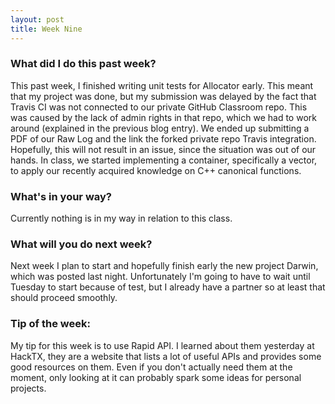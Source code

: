 ```yaml
---
layout: post
title: Week Nine
---
```


### What did I do this past week?
This past week, I finished writing unit tests for Allocator early. This meant that my project was done, but my submission was delayed by the fact that Travis CI was not connected to our private GitHub Classroom repo. This was caused by the lack of admin rights in that repo, which we had to work around (explained in the previous blog entry). We ended up submitting a PDF of our Raw Log and the link the forked private repo Travis integration. Hopefully, this will not result in an issue, since the situation was out of our hands. In class, we started implementing a container, specifically a vector, to apply our recently acquired knowledge on C++ canonical functions.

### What's in your way?
Currently nothing is in my way in relation to this class.

### What will you do next week?
Next week I plan to start and hopefully finish early the new project Darwin, which was posted last night. Unfortunately I'm going to have to wait until Tuesday to start because of test, but I already have a partner so at least that should proceed smoothly.

### Tip of the week:
My tip for this week is to use Rapid API. I learned about them yesterday at HackTX, they are a website that lists a lot of useful APIs and provides some good resources on them. Even if you don't actually need them at the moment, only looking at it can probably spark some ideas for personal projects.

